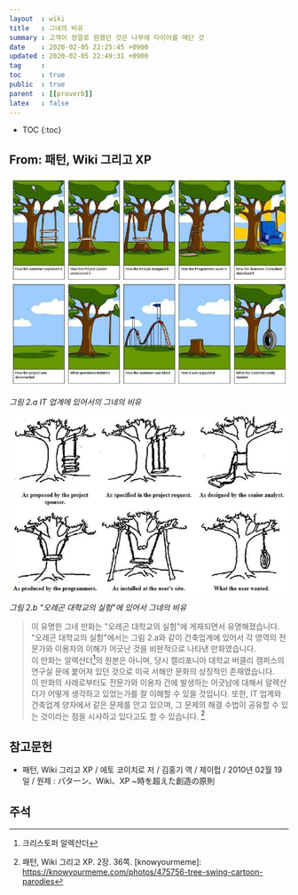 ```yaml
---
layout  : wiki
title   : 그네의 비유
summary : 고객이 정말로 원했던 것은 나무에 타이어를 매단 것
date    : 2020-02-05 22:25:45 +0900
updated : 2020-02-05 22:49:31 +0900
tag     : 
toc     : true
public  : true
parent  : [[proverb]]
latex   : false
---
```

* TOC
{:toc}

## From: 패턴, Wiki 그리고 XP

![변형된 버전]( /post-img/oregon-swing/swing-parodie.jpg )

_그림 2.a IT 업계에 있어서의 그네의 비유_

![The Oregon Experiment의 그네 만화]( /post-img/oregon-swing/swing-original.jpg )

_그림 2.b "오레곤 대학교의 실험"에 있어서 그네의 비유_

> 이 유명한 그네 만화는 "오레곤 대학교의 실험"에 게재되면서 유명해졌습니다. "오레곤 대학교의 실험"에서는 그림 2.a와 같이 건축업계에 있어서 각 영역의 전문가와 이용자의 이해가 어긋난 것을 비판적으로 나타낸 만화였습니다.  
이 만화는 알렉산더[^alex]의 원본은 아니며, 당시 캘리포니아 대학교 버클리 캠퍼스의 연구실 문에 붙어져 있던 것으로 미국 서해안 문화의 상징적인 존재였습니다.  
이 만화의 사례로부터도 전문가와 이용자 간에 발생하는 어긋남에 대해서 알렉산더가 어떻게 생각하고 있었는가를 잘 이해할 수 있을 것입니다. 또한, IT 업계와 건축업계 양자에서 같은 문제를 안고 있으며, 그 문제의 해결 수법이 공유할 수 있는 것이라는 점을 시사하고 있다고도 할 수 있습니다.
[^pattern-36]

## 참고문헌

* 패턴, Wiki 그리고 XP / 에토 코이치로 저 / 김홍기 역 / 제이펍 / 2010년 02월 19일 / 원제 : パタ一ン、Wiki、XP ~時を超えた創造の原則


## 주석
[^alex]: 크리스토퍼 알렉산더
[^pattern-36]: 패턴, Wiki 그리고 XP. 2장. 36쪽.
[knowyourmeme]: https://knowyourmeme.com/photos/475756-tree-swing-cartoon-parodies

